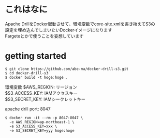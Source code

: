 # これはなに
Apache DrillをDocker起動させて、環境変数でcore-site.xmlを書き換えてS3の設定を埋め込んでしまいたいDockerイメージになります  
Fargeteとかで使うことを妄想しています  

# getting started

```
$ git clone https://github.com/abe-ma/docker-drill-s3.git
$ cd docker-drill-s3
$ docker build -t hoge:hoge .
```

環境変数
$AWS_REGION: リージョン  
$S3_ACCESS_KEY: IAMアクセスキー  
$S3_SECRET_KEY: IAMシークレットキー  

apache drill port: 8047  

```
$ docker run -it --rm -p 8047:8047 \
  -e AWS_REGION=ap-northeast-1 \
  -e S3_ACCESS_KEY=xxx \
  -e S3_SECRET_KEY=yyy hoge:hoge
```


